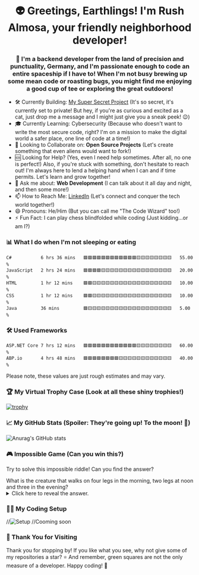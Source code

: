 
<h1 align="center">👽 Greetings, Earthlings! I'm Rush Almosa, your friendly neighborhood developer!</h1>
<h3 align="center">🚀 I'm a backend developer from the land of precision and punctuality, Germany, and I'm passionate enough to code an entire spaceship if I have to! When I'm not busy brewing up some mean code or roasting bugs, you might find me enjoying a good cup of tee or exploring the great outdoors!</h3>

- 🛠️ Currently Building: [My Super Secret Project](https://github.com/RushAlmosa/Al-Mudir) (It's so secret, it's currently set to private! But hey, if you're as curious and excited as a cat, just drop me a message and I might just give you a sneak peek! 😉)
- 🎓 Currently Learning: Cybersecurity (Because who doesn't want to write the most secure code, right? I'm on a mission to make the digital world a safer place, one line of code at a time!)
- 🤝 Looking to Collaborate on: **Open Source Projects** (Let's create something that even aliens would want to fork!)
- 🆘 Looking for Help? (Yes, even I need help sometimes. After all, no one is perfect!) Also, if you're stuck with something, don't hesitate to reach out! I'm always here to lend a helping hand when I can and if time permits. Let's learn and grow together!
- 💬 Ask me about: **Web Development** (I can talk about it all day and night, and then some more!)
- 📫 How to Reach Me: [LinkedIn](https://linkedin.com/in/RushAlmosa) (Let's connect and conquer the tech world together!)
- 😄 Pronouns: He/Him (But you can call me "The Code Wizard" too!)
- ⚡ Fun Fact: I can play chess blindfolded while coding (Just kidding...or am I?)

<!--START_SECTION:waka-->
### 📊 What I do when I'm not sleeping or eating
```text
C#           6 hrs 36 mins   🟩🟩🟩🟩🟩🟩🟩🟩🟩🟩🟩🟩🟨🟨🟨🟨🟨🟨🟨🟨   55.00 % 
JavaScript   2 hrs 24 mins   🟩🟩🟩🟩🟨🟨🟨🟨🟨🟨🟨🟨🟨🟨🟨🟨🟨🟨🟨🟨   20.00 % 
HTML         1 hr 12 mins    🟩🟩🟨🟨🟨🟨🟨🟨🟨🟨🟨🟨🟨🟨🟨🟨🟨🟨🟨🟨   10.00 % 
CSS          1 hr 12 mins    🟩🟩🟨🟨🟨🟨🟨🟨🟨🟨🟨🟨🟨🟨🟨🟨🟨🟨🟨🟨   10.00 % 
Java         36 mins         🟩🟨🟨🟨🟨🟨🟨🟨🟨🟨🟨🟨🟨🟨🟨🟨🟨🟨🟨🟨   5.00 % 
```
### 🛠️ Used Frameworks
```text
ASP.NET Core 7 hrs 12 mins   🟩🟩🟩🟩🟩🟩🟩🟩🟩🟩🟩🟩🟨🟨🟨🟨🟨🟨🟨🟨   60.00 % 
ABP.io       4 hrs 48 mins   🟩🟩🟩🟩🟩🟩🟩🟩🟨🟨🟨🟨🟨🟨🟨🟨🟨🟨🟨🟨   40.00 % 
```
Please note, these values are just rough estimates and may vary.
<!--END_SECTION:waka-->

### 🏆 My Virtual Trophy Case (Look at all these shiny trophies!)
[![trophy](https://github-profile-trophy.vercel.app/?username=RushAlmosa&theme=nord)](https://github.com/ryo-ma/github-profile-trophy)

### 📈 My GitHub Stats (Spoiler: They're going up! To the moon! 🚀)
![Anurag's GitHub stats](https://github-readme-stats.vercel.app/api?username=RushAlmosa&show_icons=true&theme=radical)

### 🎮 Impossible Game (Can you win this?)
Try to solve this impossible riddle! Can you find the answer?
<summary>What is the creature that walks on four legs in the morning, two legs at noon and three in the evening?</summary>
<details>
  <summary>Click here to reveal the answer.</summary>
  It's a human. The riddle is a metaphor for the stages of life. A baby crawls on four legs (morning, or the start of life), then walks on two legs (noon, or the middle of life), and then uses a cane in old age (evening, or the end of life). But wait, you said an impossible game, right? Well, the impossible part is... you just lost The Game! 😄
</details>

### 🐱‍💻 My Coding Setup
//![Setup]()
//Cooming soon

### 🎉 Thank You for Visiting
Thank you for stopping by! If you like what you see, why not give some of my repositories a star? ⭐ And remember, green squares are not the only measure of a developer. Happy coding! 🎉
